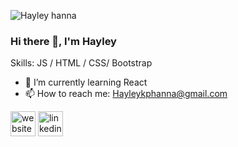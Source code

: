 ![Hayley hanna](https://user-images.githubusercontent.com/82784152/145098352-308e7b28-7620-4d5a-b7f9-dd65c4b7e5e1.gif)
### Hi there 👋, I'm Hayley

Skills: JS / HTML / CSS/ Bootstrap

- 🌱 I’m currently learning React 
- 📫 How to reach me: Hayleykphanna@gmail.com  


[<img src='https://cdn.jsdelivr.net/npm/simple-icons@3.0.1/icons/icloud.svg' alt='website' height='40'>](https://hayleyhanna.github.io/)  [<img src='https://cdn.jsdelivr.net/npm/simple-icons@3.0.1/icons/linkedin.svg' alt='linkedin' height='40'>](https://www.linkedin.com/in/hayley-hanna-222243202/?miniProfileUrn=urn%3Ali%3Afs_miniProfile%3AACoAADOmEXoBFKxtW0W1KInLhPVSaLYazYdnUmU)  


